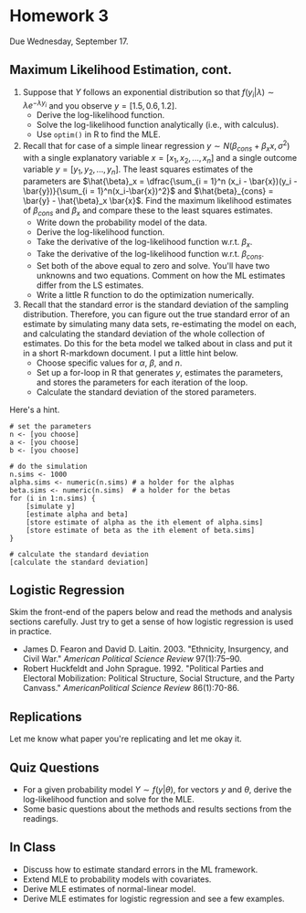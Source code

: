 Homework 3
==========

Due Wednesday, September 17.

## Maximum Likelihood Estimation, cont. 

1. Suppose that *Y* follows an exponential distribution so that $f(y_i | \lambda ) \sim \lambda e^{-\lambda y_i}$ and you observe $y = [1.5, 0.6, 1.2]$.
	* Derive the log-likelihood function.
	* Solve the log-likelihood function analytically (i.e., with calculus).
	* Use `optim()` in R to find the MLE.
2. Recall that for case of a simple linear regression $y \sim N(\beta_{cons} + \beta_x x, \sigma^2)$ with a single explanatory variable $x = [x_1, x_2, ..., x_n]$ and a single outcome variable $y = [y_1, y_2, ..., y_n]$. The least squares estimates of the parameters are $\hat{\beta}_x = \dfrac{\sum_{i = 1}^n (x_i - \bar{x})(y_i - \bar{y})}{\sum_{i = 1}^n(x_i-\bar{x})^2}$ and $\hat{beta}_{cons} = \bar{y} - \hat{\beta}_x \bar{x}$. Find the maximum likelihood estimates of $\beta_{cons}$ and $\beta_x$ and compare these to the least squares estimates.
    * Write down the probability model of the data.
    * Derive the log-likelihood function.
    * Take the derivative of the log-likelihood function w.r.t. $\beta_x$.
    * Take the derivative of the log-likelihood function w.r.t. $\beta_{cons}$.
    * Set both of the above equal to zero and solve. You'll have two unknowns and two equations. Comment on how the ML estimates differ from the LS estimates.
    * Write a little R function to do the optimization numerically.
3. Recall that the standard error is the standard deviation of the sampling distribution. Therefore, you can figure out the true standard error of an estimate by simulating many data sets, re-estimating the model on each, and calculating the standard deviation of the whole collection of estimates. Do this for the beta model we talked about in class and put it in a short R-markdown document. I put a little hint below.
    * Choose specific values for $\alpha$, $\beta$, and $n$.
    * Set up a for-loop in R that generates $y$, estimates the parameters, and stores the parameters for each iteration of the loop.
    * Calculate the standard deviation of the stored parameters.
    
Here's a hint.

    # set the parameters
    n <- [you choose]
    a <- [you choose]
    b <- [you choose]
    
    # do the simulation
    n.sims <- 1000
    alpha.sims <- numeric(n.sims) # a holder for the alphas
    beta.sims <- numeric(n.sims)  # a holder for the betas
    for (i in 1:n.sims) {
    	[simulate y]
    	[estimate alpha and beta]
    	[store estimate of alpha as the ith element of alpha.sims]
    	[store estimate of beta as the ith element of beta.sims]    }
    
    # calculate the standard deviation
    [calculate the standard deviation]

## Logistic Regression

Skim the front-end of the papers below and read the methods and analysis sections carefully. Just try to get a sense of how logistic regression is used in practice.
	
* James D. Fearon and David D. Laitin. 2003. "Ethnicity, Insurgency, and Civil War." *American Political Science Review* 97(1):75–90.
* Robert Huckfeldt and John Sprague. 1992. "Political Parties and Electoral Mobilization:Political Structure, Social Structure, and the Party Canvass." *AmericanPolitical Science Review* 86(1):70-86.

## Replications

Let me know what paper you're replicating and let me okay it.


## Quiz Questions

* For a given probability model $Y \sim f(y|\theta)$, for vectors $y$ and $\theta$, derive the log-likelihood function and solve for the MLE.
* Some basic questions about the methods and results sections from the readings.

## In Class

* Discuss how to estimate standard errors in the ML framework.
* Extend MLE to probability models with covariates.
* Derive MLE estimates of normal-linear model. 
* Derive MLE estimates for logistic regression and see a few examples.